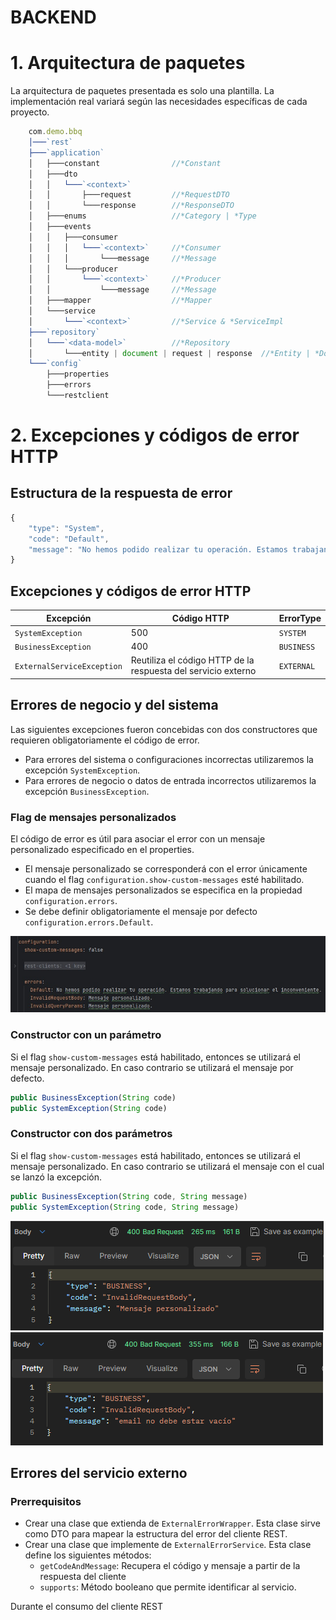 # BACKEND

# 1. Arquitectura de paquetes
La arquitectura de paquetes presentada es solo una plantilla. La implementación real variará según las necesidades 
específicas de cada proyecto.

```javascript
    com.demo.bbq
    │───`rest`
    ├───`application`
    │   ├───constant                //*Constant
    │   ├───dto
    │   │   └───`<context>`
    │   │       ├───request         //*RequestDTO
    │   │       └───response        //*ResponseDTO
    │   ├───enums                   //*Category | *Type
    │   ├───events
    │   │   ├───consumer
    │   │   │   └───`<context>`     //*Consumer
    │   │   │       └───message     //*Message
    │   │   └───producer
    │   │       └───`<context>`     //*Producer
    │   │           └───message     //*Message
    │   ├───mapper                  //*Mapper
    │   └───service                 
    │       └───`<context>`         //*Service & *ServiceImpl
    ├───`repository`
    │   └───`<data-model>`          //*Repository
    │       └───entity | document | request | response  //*Entity | *Document | *RequestWrapper | *ResponseWrapper
    └───`config`
        ├───properties   
        ├───errors   
        └───restclient   
```

# 2. Excepciones y códigos de error HTTP

## Estructura de la respuesta de error

```javascript
{
	"type": "System",
	"code": "Default",
	"message": "No hemos podido realizar tu operación. Estamos trabajando para solucionar el inconveniente."
}
```

## Excepciones y códigos de error HTTP
 
| Excepción                  | Código HTTP                                                   | ErrorType  |
|----------------------------|---------------------------------------------------------------|------------|
| `SystemException`          | 500                                                           | `SYSTEM`   |
| `BusinessException`        | 400                                                           | `BUSINESS` |
| `ExternalServiceException` | Reutiliza el código HTTP de la respuesta del servicio externo | `EXTERNAL` |

## Errores de negocio y del sistema
Las siguientes excepciones fueron concebidas con dos constructores que requieren obligatoriamente el código de error.

- Para errores del sistema o configuraciones incorrectas utilizaremos la excepción `SystemException`.
- Para errores de negocio o datos de entrada incorrectos utilizaremos la excepción `BusinessException`.

### Flag de mensajes personalizados
El código de error es útil para asociar el error con un mensaje personalizado especificado en el properties.

- El mensaje personalizado se corresponderá con el error únicamente cuando el flag `configuration.show-custom-messages` esté habilitado.
- El mapa de mensajes personalizados se especifica en la propiedad `configuration.errors`.
- Se debe definir obligatoriamente el mensaje por defecto `configuration.errors.Default`.

![Mensajes personalizados](./img/properties-custom-messages.jpg)

### Constructor con un parámetro
Si el flag `show-custom-messages` está habilitado, entonces se utilizará el mensaje personalizado. En caso contrario se 
utilizará el mensaje por defecto.

```javascript
public BusinessException(String code)
public SystemException(String code)
```

### Constructor con dos parámetros
Si el flag `show-custom-messages` está habilitado, entonces se utilizará el mensaje personalizado. En caso contrario se
utilizará el mensaje con el cual se lanzó la excepción.

```javascript
public BusinessException(String code, String message)
public SystemException(String code, String message)
```

![Mensajes dinámicos](./img/example-dynamic-message.png)
![Mensajes dinámicos](./img/example-custom-message.png)

## Errores del servicio externo

### Prerrequisitos
- Crear una clase que extienda de `ExternalErrorWrapper`. Esta clase sirve como DTO para mapear la estructura del error del cliente REST.
- Crear una clase que implemente de `ExternalErrorService`. Esta clase define los siguientes métodos:
  - `getCodeAndMessage`: Recupera el código y mensaje a partir de la respuesta del cliente
  - `supports`: Método booleano que permite identificar al servicio.

Durante el consumo del cliente REST 






















